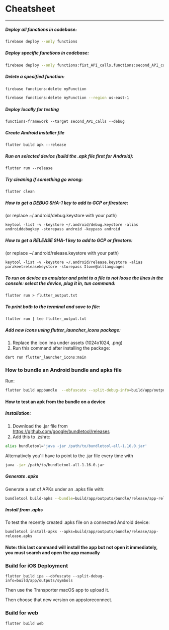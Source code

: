# Cheatsheet

---


##### Deploy all functions in codebase:

```bash
firebase deploy --only functions
```


##### Deploy specific functions in codebase:

```bash
firebase deploy --only functions:fist_API_calls,functions:second_API_calls
```


##### Delete a specified function:

```bash
firebase functions:delete myFunction
```

```bash
firebase functions:delete myFunction --region us-east-1
```

##### Deploy locally for testing
```
functions-framework --target second_API_calls --debug
```

##### Create Android installer file
```
flutter build apk --release
```

##### Run on selected device (build the .apk file first for Android):
```
flutter run --release
```

##### Try cleaning if something go wrong:
```
flutter clean
```

##### How to get a DEBUG SHA-1 key to add to GCP or firestore:
(or replace ~/.android/debug.keystore with your path)
```
keytool -list -v -keystore ~/.android/debug.keystore -alias androiddebugkey -storepass android -keypass android
```

##### How to get a RELEASE SHA-1 key to add to GCP or firestore:
(or replace ~/.android/release.keystore with your path)
```
keytool -list -v -keystore ~/.android/release.keystore -alias parakeetreleasekeystore -storepass Ilove@alllanguages
```

##### To run on device as emulator and print to a file to not loose the lines in the console: select the device, plug it in, tun command:
```
flutter run > flutter_output.txt
```

##### To print both to the terminal and save to file:
```
flutter run | tee flutter_output.txt
```

##### Add new icons using flutter_launcher_icons package:

1. Replace the icon ima under assets (1024x1024, .png)
2. Run this command after installing the package:
```
dart run flutter_launcher_icons:main
```

### How to bundle an Android bundle and apks file

Run:
```bash
flutter build appbundle  --obfuscate --split-debug-info=build/app/outputs/symbols
```

#### How te test an apk from the bundle on a device

##### Installation:

1. Download the .jar file from https://github.com/google/bundletool/releases
2. Add this to .zshrc:
```bash
alias bundletool='java -jar /path/to/bundletool-all-1.16.0.jar'
```
Alternatively you'll have to point to the .jar file every time with

```bash
java -jar /path/to/bundletool-all-1.16.0.jar
```
##### Generate .apks
Generate a set of APKs under an .apks file with:
```bash
bundletool build-apks --bundle=build/app/outputs/bundle/release/app-release.aab --output=build/app/outputs/bundle/release/app-release.apks
```
##### Install from .apks
To test the recently created .apks file on a connected Android device:
```
bundletool install-apks --apks=build/app/outputs/bundle/release/app-release.apks
```

#### Note: this last command will install the app but not open it immediately, you must search and open the app manually

### Build for iOS Deployment

```
flutter build ipa --obfuscate --split-debug-info=build/app/outputs/symbols
```
Then use the Transporter macOS app to upload it.

Then choose that new version on appstoreconnect.

### Build for web

```
flutter build web
```